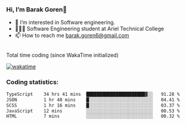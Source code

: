 ###  Hi, I’m Barak Goren👋
- 👀 I’m interested in Software engineering.
- 👨🏼‍🎓 Software Engineering student at Ariel Technical College
- 📫 How to reach me barak.goren6@gmail.com
##
Total time coding (since WakaTime initialized)

[![wakatime](https://wakatime.com/badge/user/5cc5ec80-a806-4ca2-a704-db29274e48cd.svg)](https://wakatime.com/@5cc5ec80-a806-4ca2-a704-db29274e48cd)

   
### Coding statistics:

<!--START_SECTION:waka-->

```txt
TypeScript    34 hrs 41 mins  ██████████████████████▓░░   91.28 %
JSON          1 hr 40 mins    █░░░░░░░░░░░░░░░░░░░░░░░░   04.41 %
SCSS          1 hr 16 mins    █░░░░░░░░░░░░░░░░░░░░░░░░   03.37 %
JavaScript    12 mins         ░░░░░░░░░░░░░░░░░░░░░░░░░   00.53 %
HTML          7 mins          ░░░░░░░░░░░░░░░░░░░░░░░░░   00.32 %
```

<!--END_SECTION:waka-->

<!---
barakgoren/barakgoren is a ✨ special ✨ repository because its `README.md` (this file) appears on your GitHub profile.
You can click the Preview link to take a look at your changes.
--->
